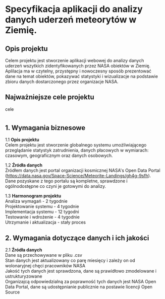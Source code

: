 # Specyfikacja aplikacji do analizy danych uderzeń meteorytów w Ziemię.  
## Opis projektu  
Celem projektu jest stworzenie aplikacji webowej do analizy danych uderzeń wszytkich zidentyfikowanych przez NASA obiektów w Ziemię. Aplilacja ma w czytelny, przystępny i nowoczesny sposób prezentować dane na temat obiektów, pokazywać statystyki i wizualizacje na podstawie zbioru danych dostarczonego przez organizacje NASA.
## Najważniejsze cele projektu  
cele
#

## 1. Wymagania biznesowe
1.1 **Opis projektu**  
Celem projektu jest stworzenie globalnego systemu umożliwiającego przeglądanie statystyk zatrudnienia, danych płacowych w wymiarach: czasowym, geograficznym oraz danych osobowych. 

1.2 **Źródła danych**  
Źródłem danych jest portal organizacji kosmicznej NASA's Open Data Portal (https://data.nasa.gov/Space-Science/Meteorite-Landings/gh4g-9sfh).
Dane pozyskane z tego portalu są kompletne, sprawdzone i ogólnodostępne co czyni je gotowymi do analizy.

1.3 **Harmonogram projektu**  
Analiza wymagań - 2 tygodnie  
Projektowanie systemu - 4 tygodnie  
Implementacja systemu - 12 tygodni  
Testowanie i wdrożenie - 4 tygodnie  
Utrzymanie i aktualizacja - stały proces  

## 2. Wymagania dotyczące danych i ich jakości  
2.1 **Źródła danych**  
Dane są przechowywane w pliku .csv  
Stan danych  jest aktualizowany co parę miesięcy i zależy on od wolonaryjnej chęci pracowników NASA  
Jakość tych danych jest sprawdzona, dane są prawidłowo zmodelowane i ustrukturyzowane  
Organizajcą odpowiedzialną za poprawność tych danych jest NASA Open Data Portal, dane są udostępnianie publicznie na postawie licencji Open Source  
